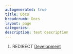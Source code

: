 ```yaml
---
autogenerated: true
title: Docs
breadcrumb: Docs
layout: page
categories: 
description: test description
---
```


1.  REDIRECT [Development](Development )
